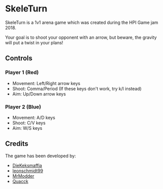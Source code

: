 # SkeleTurn
SkeleTurn is a 1v1 arena game which was created during the HPI Game jam 2018.

Your goal is to shoot your opponent with an arrow, but beware, the gravity will put a twist in your plans!

## Controls
### Player 1 (Red)
* Movement: Left/Right arrow keys
* Shoot: Comma/Period (If these keys don't work, try k/l instead)
* Aim: Up/Down arrow keys

### Player 2 (Blue)
* Movement: A/D keys
* Shoot: C/V keys
* Aim: W/S keys

## Credits
The game has been developed by:
* [DieKeksmaffia](http://github.com/DieKeksmaffia)
* [leonschmidt99](http://github.com/leonschmidt99)
* [MrModder](http://github.com/MrModder)
* [Quacck](http://github.com/Quacck)
